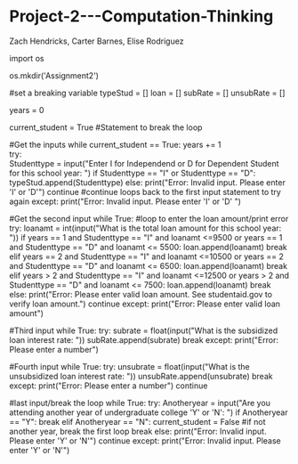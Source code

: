 # Project-2---Computation-Thinking

Zach Hendricks, Carter Barnes, Elise Rodriguez

import os

os.mkdir('Assignment2')

#set a breaking variable 
typeStud = []
loan = []
subRate = []
unsubRate = []

years = 0

current_student = True #Statement to break the loop 

#Get the inputs
while current_student == True:
    years += 1  
    try:    
        Studenttype = input("Enter I for Independend or D for Dependent Student for this school year: ")
        if Studenttype == "I" or Studenttype == "D":
            typeStud.append(Studenttype)
        else:
            print("Error: Invalid input. Please enter 'I' or 'D'")
            continue #continue loops back to the first input statement to try again
    except:
        print("Error: Invalid input. Please enter 'I' or 'D' ")
        
#Get the second input
    while True: #loop to enter the loan amount/print error
        try:
            loanamt = int(input("What is the total loan amount for this school year: "))
            if years == 1 and Studenttype == "I" and loanamt <=9500 or years == 1 and Studenttype == "D" and loanamt <= 5500:
                loan.append(loanamt)
                break
            elif years == 2 and Studenttype == "I" and loanamt <=10500 or years == 2 and Studenttype == "D" and loanamt <= 6500:
                loan.append(loanamt)
                break
            elif years > 2 and Studenttype == "I" and loanamt <=12500 or years > 2 and Studenttype == "D" and loanamt <= 7500:
                loan.append(loanamt)
                break
            else:
                print("Error: Please enter valid loan amount. See studentaid.gov to verify loan amount.")
                continue
        except:
            print("Error: Please enter valid loan amount")

#Third input
    while True:
        try:
            subrate = float(input("What is the subsidized loan interest rate: "))
            subRate.append(subrate)
            break
        except:
            print("Error: Please enter a number")

#Fourth input
    while True:
        try:
            unsubrate = float(input("What is the unsubsidized loan interest rate: "))
            unsubRate.append(unsubrate)
            break
        except: 
            print("Error: Please enter a number")
            continue

#last input/break the loop
    while True:
        try:
            Anotheryear = input("Are you attending another year of undergraduate college 'Y' or 'N': ")
            if Anotheryear == "Y":
                break
            elif Anotheryear == "N":
                current_student = False #if not another year, break the first loop
                break
            else:
                print("Error: Invalid input. Please enter 'Y' or 'N'")
                continue
        except:
            print("Error: Invalid input. Please enter 'Y' or 'N'") 
